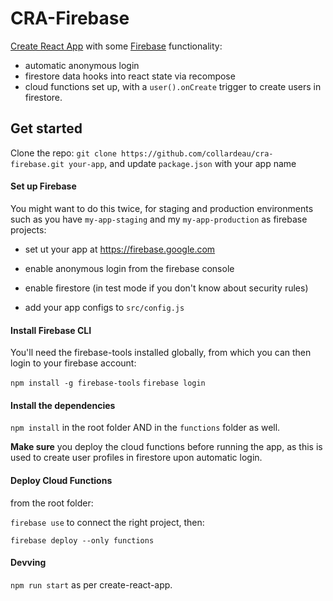 # CRA-Firebase

[Create React App](https://github.com/facebook/create-react-app)
 with some [Firebase](https://firebase.google.com/) functionality:

- automatic anonymous login
- firestore data hooks into react state via recompose
- cloud functions set up, with a `user().onCreate` trigger to create users in firestore.

## Get started

Clone the repo: `git clone https://github.com/collardeau/cra-firebase.git your-app`,
and update `package.json` with your app name

#### Set up Firebase

You might want to do this twice, for staging and production environments such as you have `my-app-staging` and my `my-app-production` as firebase projects:

- set ut your app at https://firebase.google.com

- enable anonymous login from the firebase console

- enable firestore (in test mode if you don't know about security rules)

- add your app configs to `src/config.js`

#### Install Firebase CLI

You'll need the firebase-tools installed globally, from which you can then login to your firebase account:

`npm install -g firebase-tools`
`firebase login`

#### Install the dependencies

`npm install` in the root folder AND in the `functions` folder as well.

**Make sure** you deploy the cloud functions before running the app, as this is used to create user profiles in firestore upon automatic login.

#### Deploy Cloud Functions

from the root folder:

`firebase use` to connect the right project, then:

`firebase deploy --only functions`

#### Devving

`npm run start` as per create-react-app.


